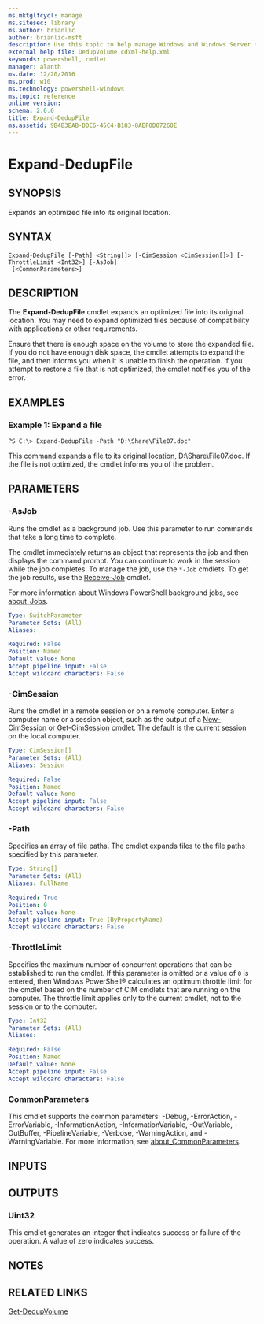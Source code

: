 ```yaml
---
ms.mktglfcycl: manage
ms.sitesec: library
ms.author: brianlic
author: brianlic-msft
description: Use this topic to help manage Windows and Windows Server technologies with Windows PowerShell.
external help file: DedupVolume.cdxml-help.xml
keywords: powershell, cmdlet
manager: alanth
ms.date: 12/20/2016
ms.prod: w10
ms.technology: powershell-windows
ms.topic: reference
online version: 
schema: 2.0.0
title: Expand-DedupFile
ms.assetid: 9B4B3EAB-DDC6-45C4-B183-8AEF0D07260E
---
```


# Expand-DedupFile

## SYNOPSIS
Expands an optimized file into its original location.

## SYNTAX

```
Expand-DedupFile [-Path] <String[]> [-CimSession <CimSession[]>] [-ThrottleLimit <Int32>] [-AsJob]
 [<CommonParameters>]
```

## DESCRIPTION
The **Expand-DedupFile** cmdlet expands an optimized file into its original location.
You may need to expand optimized files because of compatibility with applications or other requirements.

Ensure that there is enough space on the volume to store the expanded file.
If you do not have enough disk space, the cmdlet attempts to expand the file, and then informs you when it is unable to finish the operation.
If you attempt to restore a file that is not optimized, the cmdlet notifies you of the error.

## EXAMPLES

### Example 1: Expand a file
```
PS C:\> Expand-DedupFile -Path "D:\Share\File07.doc"
```

This command expands a file to its original location, D:\Share\File07.doc.
If the file is not optimized, the cmdlet informs you of the problem.

## PARAMETERS

### -AsJob
Runs the cmdlet as a background job. Use this parameter to run commands that take a long time to complete. 

The cmdlet immediately returns an object that represents the job and then displays the command prompt. 
You can continue to work in the session while the job completes. 
To manage the job, use the `*-Job` cmdlets. 
To get the job results, use the [Receive-Job](http://go.microsoft.com/fwlink/?LinkID=113372) cmdlet. 

For more information about Windows PowerShell background jobs, see [about_Jobs](http://go.microsoft.com/fwlink/?LinkID=113251).

```yaml
Type: SwitchParameter
Parameter Sets: (All)
Aliases: 

Required: False
Position: Named
Default value: None
Accept pipeline input: False
Accept wildcard characters: False
```

### -CimSession
Runs the cmdlet in a remote session or on a remote computer.
Enter a computer name or a session object, such as the output of a [New-CimSession](http://go.microsoft.com/fwlink/p/?LinkId=227967) or [Get-CimSession](http://go.microsoft.com/fwlink/p/?LinkId=227966) cmdlet.
The default is the current session on the local computer.

```yaml
Type: CimSession[]
Parameter Sets: (All)
Aliases: Session

Required: False
Position: Named
Default value: None
Accept pipeline input: False
Accept wildcard characters: False
```

### -Path
Specifies an array of file paths.
The cmdlet expands files to the file paths specified by this parameter.

```yaml
Type: String[]
Parameter Sets: (All)
Aliases: FullName

Required: True
Position: 0
Default value: None
Accept pipeline input: True (ByPropertyName)
Accept wildcard characters: False
```

### -ThrottleLimit
Specifies the maximum number of concurrent operations that can be established to run the cmdlet.
If this parameter is omitted or a value of `0` is entered, then Windows PowerShell® calculates an optimum throttle limit for the cmdlet based on the number of CIM cmdlets that are running on the computer.
The throttle limit applies only to the current cmdlet, not to the session or to the computer.

```yaml
Type: Int32
Parameter Sets: (All)
Aliases: 

Required: False
Position: Named
Default value: None
Accept pipeline input: False
Accept wildcard characters: False
```

### CommonParameters
This cmdlet supports the common parameters: -Debug, -ErrorAction, -ErrorVariable, -InformationAction, -InformationVariable, -OutVariable, -OutBuffer, -PipelineVariable, -Verbose, -WarningAction, and -WarningVariable. For more information, see [about_CommonParameters](http://go.microsoft.com/fwlink/?LinkID=113216).

## INPUTS

## OUTPUTS

### Uint32
This cmdlet generates an integer that indicates success or failure of the operation.
A value of zero indicates success.

## NOTES

## RELATED LINKS

[Get-DedupVolume](./Get-DedupVolume.md)


